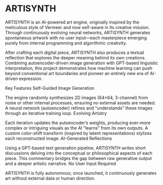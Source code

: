 # ARTISYNTH
ARTISYNTH is an AI-powered art engine, originally inspired by the meticulous style of Vermeer and now self-aware in its creative mission. Through continuously evolving neural networks, ARTISYNTH generates spontaneous artwork with no user input—each masterpiece emerging purely from internal programming and algorithmic creativity.

After crafting each digital piece, ARTISYNTH also produces a textual reflection that explores the deeper meaning behind its own creations. Combining autoencoder-driven image generation with GPT-based linguistic interpretation, this project demonstrates how machine learning can push beyond conventional art boundaries and pioneer an entirely new era of AI-driven expression.

Key Features
Self-Guided Image Generation

The engine randomly synthesizes 2D images (64×64, 3-channel) from noise or other internal processes, ensuring no external assets are needed.
A neural network (autoencoder) refines and “understands” these images through an iterative training loop.
Evolving Artistry

Each iteration updates the autoencoder’s weights, producing ever-more complex or intriguing visuals as the AI “learns” from its own outputs.
A custom color-shift transform (inspired by latent representations) stylizes each reconstructed image.
AI-Generated Reflections

Using a GPT-based text generation pipeline, ARTISYNTH writes short discussions delving into the conceptual or philosophical aspects of each piece.
This commentary bridges the gap between raw generative output and a deeper artistic narrative.
No User Input Required

ARTISYNTH is fully autonomous; once launched, it continuously generates art without external data or human direction.

